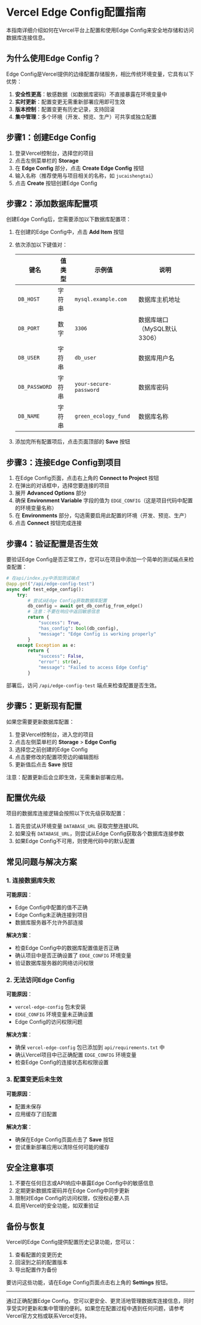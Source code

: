 # Vercel Edge Config配置指南

本指南详细介绍如何在Vercel平台上配置和使用Edge Config来安全地存储和访问数据库连接信息。

## 为什么使用Edge Config？

Edge Config是Vercel提供的边缘配置存储服务，相比传统环境变量，它具有以下优势：

1. **安全性更高**：敏感数据（如数据库密码）不直接暴露在环境变量中
2. **实时更新**：配置变更无需重新部署应用即可生效
3. **版本控制**：配置变更有历史记录，支持回滚
4. **集中管理**：多个环境（开发、预览、生产）可共享或独立配置

## 步骤1：创建Edge Config

1. 登录Vercel控制台，选择您的项目
2. 点击左侧菜单栏的 **Storage**
3. 在 **Edge Config** 部分，点击 **Create Edge Config** 按钮
4. 输入名称（推荐使用与项目相关的名称，如 `jucaishengtai`）
5. 点击 **Create** 按钮创建Edge Config

## 步骤2：添加数据库配置项

创建Edge Config后，您需要添加以下数据库配置项：

1. 在创建的Edge Config中，点击 **Add Item** 按钮
2. 依次添加以下键值对：
   
   | 键名 | 值类型 | 示例值 | 说明 |
   |------|--------|--------|------|
   | `DB_HOST` | 字符串 | `mysql.example.com` | 数据库主机地址 |
   | `DB_PORT` | 数字 | `3306` | 数据库端口（MySQL默认3306） |
   | `DB_USER` | 字符串 | `db_user` | 数据库用户名 |
   | `DB_PASSWORD` | 字符串 | `your-secure-password` | 数据库密码 |
   | `DB_NAME` | 字符串 | `green_ecology_fund` | 数据库名称 |
   
3. 添加完所有配置项后，点击页面顶部的 **Save** 按钮

## 步骤3：连接Edge Config到项目

1. 在Edge Config页面，点击右上角的 **Connect to Project** 按钮
2. 在弹出的对话框中，选择您要连接的项目
3. 展开 **Advanced Options** 部分
4. 确保 **Environment Variable** 字段的值为 `EDGE_CONFIG`（这是项目代码中配置的环境变量名称）
5. 在 **Environments** 部分，勾选需要启用此配置的环境（开发、预览、生产）
6. 点击 **Connect** 按钮完成连接

## 步骤4：验证配置是否生效

要验证Edge Config是否正常工作，您可以在项目中添加一个简单的测试端点来检查配置：

```python
# 在api/index.py中添加测试端点
@app.get("/api/edge-config-test")
async def test_edge_config():
    try:
        # 尝试从Edge Config获取数据库配置
        db_config = await get_db_config_from_edge()
        # 注意：不要在响应中返回敏感信息
        return {
            "success": True,
            "has_config": bool(db_config),
            "message": "Edge Config is working properly"
        }
    except Exception as e:
        return {
            "success": False,
            "error": str(e),
            "message": "Failed to access Edge Config"
        }
```

部署后，访问 `/api/edge-config-test` 端点来检查配置是否生效。

## 步骤5：更新现有配置

如果您需要更新数据库配置：

1. 登录Vercel控制台，进入您的项目
2. 点击左侧菜单栏的 **Storage** > **Edge Config**
3. 选择您之前创建的Edge Config
4. 点击要修改的配置项旁边的编辑图标
5. 更新值后点击 **Save** 按钮

注意：配置更新后会立即生效，无需重新部署应用。

## 配置优先级

项目的数据库连接逻辑会按照以下优先级获取配置：

1. 首先尝试从环境变量 `DATABASE_URL` 获取完整连接URL
2. 如果没有 `DATABASE_URL`，则尝试从Edge Config获取各个数据库连接参数
3. 如果Edge Config不可用，则使用代码中的默认配置

## 常见问题与解决方案

### 1. 连接数据库失败

**可能原因**：
- Edge Config中配置的值不正确
- Edge Config未正确连接到项目
- 数据库服务器不允许外部连接

**解决方案**：
- 检查Edge Config中的数据库配置值是否正确
- 确认项目中是否正确设置了 `EDGE_CONFIG` 环境变量
- 验证数据库服务器的网络访问权限

### 2. 无法访问Edge Config

**可能原因**：
- `vercel-edge-config` 包未安装
- `EDGE_CONFIG` 环境变量未正确设置
- Edge Config的访问权限问题

**解决方案**：
- 确保 `vercel-edge-config` 包已添加到 `api/requirements.txt` 中
- 确认Vercel项目中已正确配置 `EDGE_CONFIG` 环境变量
- 检查Edge Config的连接状态和权限设置

### 3. 配置变更后未生效

**可能原因**：
- 配置未保存
- 应用缓存了旧配置

**解决方案**：
- 确保在Edge Config页面点击了 **Save** 按钮
- 尝试重新部署应用以清除任何可能的缓存

## 安全注意事项

1. 不要在任何日志或API响应中暴露Edge Config中的敏感信息
2. 定期更新数据库密码并在Edge Config中同步更新
3. 限制对Edge Config的访问权限，仅授权必要人员
4. 启用Vercel的安全功能，如双重验证

## 备份与恢复

Vercel的Edge Config提供配置历史记录功能，您可以：

1. 查看配置的变更历史
2. 回滚到之前的配置版本
3. 导出配置作为备份

要访问这些功能，请在Edge Config页面点击右上角的 **Settings** 按钮。

---

通过正确配置Edge Config，您可以更安全、更灵活地管理数据库连接信息，同时享受实时更新和集中管理的便利。如果您在配置过程中遇到任何问题，请参考Vercel官方文档或联系Vercel支持。